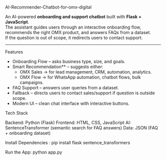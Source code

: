 AI-Recommender-Chatbot-for-omx-digital

An AI-powered **onboarding and support chatbot** built with **Flask + JavaScript**.  
The assistant guides users through an interactive onboarding flow, recommends the right OMX product, and answers FAQs from a dataset.  
If the question is out of scope, it redirects users to contact support.

---

Features
- Onboarding Flow – asks business type, size, and goals.
- Smart Recommendation** – suggests either:
  - OMX Sales → for lead management, CRM, automation, analytics.
  - OMX Flow → for WhatsApp automation, chatbot flows, bulk campaigns.
- FAQ Support – answers user queries from a dataset.
- Fallback – directs users to contact sales/support if question is outside scope.
- Modern UI – clean chat interface with interactive buttons.


Tech Stack

Backend: Python (Flask)
Frontend: HTML, CSS, JavaScript
AI: SentenceTransformer (semantic search for FAQ answers)
Data: JSON (FAQ + onboarding dataset)

Install Dependencies :
pip install flask sentence_transformers

Run the App:
python app.py
